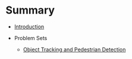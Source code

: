 # Summary

* [Introduction](README.md)

* Problem Sets
  * [Object Tracking and Pedestrian Detection](ps_object_tracking.md)